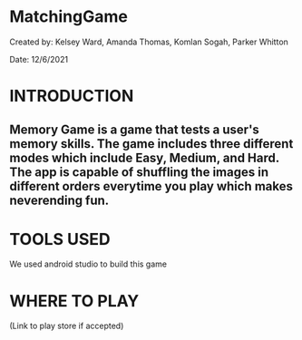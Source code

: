 # MatchingGame 
Created by: Kelsey Ward, Amanda Thomas, Komlan Sogah, Parker Whitton

Date: 12/6/2021

# **INTRODUCTION**

## Memory Game is a game that tests a user's memory skills.  The game includes three different modes which include Easy, Medium, and Hard.  The app is capable of shuffling the images in different orders everytime you play which makes neverending fun. 


# **TOOLS USED** 

We used android studio to build this game 


# **WHERE TO PLAY** 

(Link to play store if accepted)
